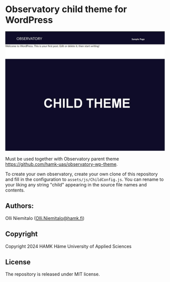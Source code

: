 # Observatory child theme for WordPress 
![Screenshot](screenshot.jpg)

Must be used together with Observatory parent theme https://github.com/hamk-uas/observatory-wp-theme.

To create your own observatory, create your own clone of this repository and fill in the configuration to `assets/js/ChildConfig.js`. You can rename to your liking any string "child" appearing in the source file names and contents.

## Authors:
Olli Niemitalo (Olli.Niemitalo@hamk.fi)

## Copyright
Copyright 2024 HAMK Häme University of Applied Sciences

## License
The repository is released under MIT license.
